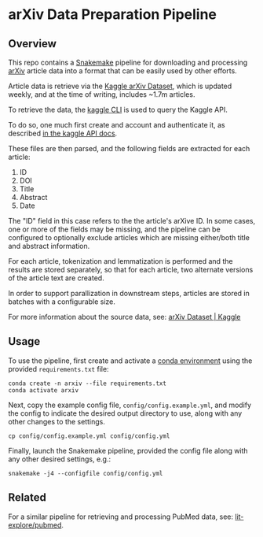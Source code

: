 # arXiv Data Preparation Pipeline

## Overview

This repo contains a [Snakemake](https://snakemake.readthedocs.io/) pipeline for downloading and
processing [arXiv](https://arxiv.org/) article data into a format that can be easily used by other
efforts.

Article data is retrieve via the [Kaggle arXiv Dataset](https://www.kaggle.com/datasets/Cornell-University/arxiv), which is updated weekly, and at
the time of writing, includes ~1.7m articles.

To retrieve the data, the [kaggle CLI](https://github.com/Kaggle/kaggle-api) is used to query the Kaggle API.

To do so, one much first create and account and authenticate it, as described [in the kaggle API
docs](https://github.com/Kaggle/kaggle-api#api-credentials).

These files are then parsed, and the following fields are extracted for each article:

1. ID
2. DOI
3. Title
4. Abstract
5. Date

The "ID" field in this case refers to the the article's arXive ID. In some cases, one or more of
the fields may be missing, and the pipeline can be configured to optionally exclude articles which
are missing either/both title and abstract information.

For each article, tokenization and lemmatization is performed and the results are stored separately,
so that for each article, two alternate versions of the article text are created.

In order to support parallization in downstream steps, articles are stored in batches with a
configurable size.

For more information about the source data, see: [arXiv Dataset | Kaggle](https://www.kaggle.com/datasets/Cornell-University/arxiv)

## Usage

To use the pipeline, first create and activate a [conda
environment](https://docs.conda.io/en/latest/) using the provided `requirements.txt` file:

```
conda create -n arxiv --file requirements.txt
conda activate arxiv
```

Next, copy the example config file, `config/config.example.yml`, and modify the config to indicate
the desired output directory to use, along with any other changes to the settings.

```
cp config/config.example.yml config/config.yml
```

Finally, launch the Snakemake pipeline, provided the config file along with any other desired
settings, e.g.:

```
snakemake -j4 --configfile config/config.yml
```

## Related

For a similar pipeline for retrieving and processing PubMed data, see: [lit-explore/pubmed](https://github.com/lit-explore/pubmed).
